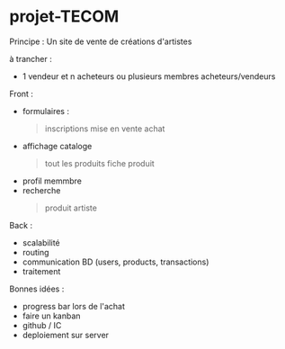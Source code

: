 # projet-TECOM

Principe : Un site de vente de créations d'artistes

à trancher :
- 1 vendeur et n acheteurs ou plusieurs membres acheteurs/vendeurs

Front : 
- formulaires :
  > inscriptions
  > mise en vente
  > achat
- affichage cataloge
  > tout les produits
  > fiche produit
- profil memmbre
- recherche
  > produit
  > artiste
 
 Back :
 - scalabilité
 - routing
 - communication BD (users, products, transactions)
 - traitement
 
 Bonnes idées :
 - progress bar lors de l'achat
 - faire un kanban
 - github / IC
 - deploiement sur server
